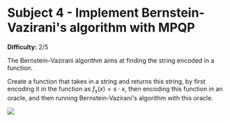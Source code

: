 # Subject 4 - Implement Bernstein-Vazirani's algorithm with MPQP

**Difficulty:** 2/5

The Bernstein–Vazirani algorithm aims at finding the string encoded in a
function.

Create a function that takes in a string and returns this string, by first
encoding it in the function as $f_s(x)=s\cdot x$, then encoding this function in
an oracle, and then running Bernstein-Vazirani's algorithm with this oracle.

![](resources/print_with_extra_steps.jpg)